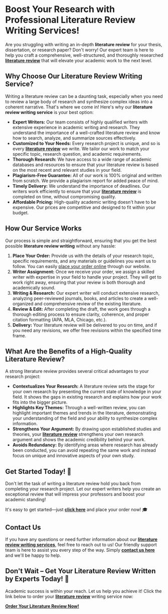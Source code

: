 # Boost Your Research with Professional Literature Review Writing Services!

Are you struggling with writing an in-depth **literature review** for your thesis, dissertation, or research paper? Don't worry! Our expert team is here to help you craft a comprehensive, well-structured, and thoroughly researched [**literature review**](https://tinyurl.com/topessay?keyword=literature+review+writing) that will elevate your academic work to the next level.

## Why Choose Our Literature Review Writing Service?

Writing a literature review can be a daunting task, especially when you need to review a large body of research and synthesize complex ideas into a coherent narrative. That's where we come in! Here's why our **literature review writing service** is your best option:

- **Expert Writers:** Our team consists of highly qualified writers with extensive experience in academic writing and research. They understand the importance of a well-crafted literature review and know how to search, analyze, and summarize sources effectively.
- **Customized to Your Needs:** Every research project is unique, and so is every [**literature review**](https://tinyurl.com/topessay?keyword=literature+review+writing) we write. We tailor our work to match your specific topic, research question, and academic requirements.
- **Thorough Research:** We have access to a wide range of academic databases and resources to ensure that your literature review is based on the most recent and relevant studies in your field.
- **Plagiarism-Free Guarantee:** All of our work is 100% original and written from scratch. We provide a plagiarism report for added peace of mind.
- **Timely Delivery:** We understand the importance of deadlines. Our writers work efficiently to ensure that your [**literature review**](https://tinyurl.com/topessay?keyword=literature+review+writing) is completed on time, without compromising quality.
- **Affordable Pricing:** High-quality academic writing doesn't have to be expensive. Our prices are competitive and designed to fit within your budget.

## How Our Service Works

Our process is simple and straightforward, ensuring that you get the best possible **literature review writing** without any hassle:

1. **Place Your Order:** Provide us with the details of your research topic, specific requirements, and any materials or guidelines you want us to follow. You can easily [place your order online](https://tinyurl.com/topessay?keyword=literature+review+writing) through our website.
2. **Writer Assignment:** Once we receive your order, we assign a skilled writer with expertise in your field to handle your project. They will get to work right away, ensuring that your review is both thorough and academically sound.
3. **Writing & Research:** Our expert writer will conduct extensive research, analyzing peer-reviewed journals, books, and articles to create a well-organized and comprehensive review of the existing literature.
4. **Review & Edit:** After completing the draft, the work goes through a thorough editing process to ensure clarity, coherence, and proper citation formatting (APA, MLA, Chicago, etc.).
5. **Delivery:** Your literature review will be delivered to you on time, and if you need any revisions, we offer free revisions within the specified time frame.

## What Are the Benefits of a High-Quality Literature Review?

A strong literature review provides several critical advantages to your research project:

- **Contextualizes Your Research:** A literature review sets the stage for your own research by presenting the current state of knowledge in your field. It shows the gaps in existing research and explains how your work fits into the bigger picture.
- **Highlights Key Themes:** Through a well-written review, you can highlight important themes and trends in the literature, demonstrating your understanding of the field and your ability to synthesize complex information.
- **Strengthens Your Argument:** By drawing upon established studies and theories, your [**literature review**](https://tinyurl.com/topessay?keyword=literature+review+writing) strengthens your own research argument and shows the academic credibility behind your work.
- **Avoids Redundancy:** By identifying areas where research has already been conducted, you can avoid repeating the same work and instead focus on unique and innovative aspects of your own study.

## Get Started Today! 🌟

Don't let the task of writing a literature review hold you back from completing your research project. Let our expert writers help you create an exceptional review that will impress your professors and boost your academic standing!

It's easy to get started—just [**click here**](https://tinyurl.com/topessay?keyword=literature+review+writing) and place your order now! 🎓

## Contact Us

If you have any questions or need further information about our [**literature review writing services**](https://tinyurl.com/topessay?keyword=literature+review+writing), feel free to reach out to us! Our friendly support team is here to assist you every step of the way. Simply [**contact us here**](https://tinyurl.com/topessay?keyword=literature+review+writing) and we'll be happy to help.

## Don't Wait – Get Your Literature Review Written by Experts Today! 📝

Academic success is within your reach. Let us help you achieve it! Click the link below to order your [**literature review**](https://tinyurl.com/topessay?keyword=literature+review+writing) writing service now:

[**Order Your Literature Review Now!**](https://tinyurl.com/topessay?keyword=literature+review+writing)
